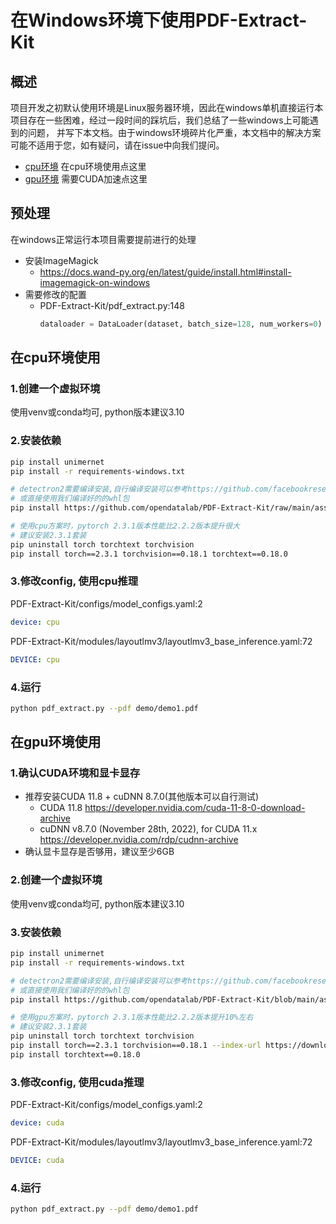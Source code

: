 # 在Windows环境下使用PDF-Extract-Kit

## 概述

项目开发之初默认使用环境是Linux服务器环境，因此在windows单机直接运行本项目存在一些困难，经过一段时间的踩坑后，我们总结了一些windows上可能遇到的问题，
并写下本文档。由于windows环境碎片化严重，本文档中的解决方案可能不适用于您，如有疑问，请在issue中向我们提问。

- [cpu环境](#在cpu环境使用)  在cpu环境使用点这里
- [gpu环境](#在gpu环境使用)  需要CUDA加速点这里

## 预处理

在windows正常运行本项目需要提前进行的处理
- 安装ImageMagick
  - https://docs.wand-py.org/en/latest/guide/install.html#install-imagemagick-on-windows
- 需要修改的配置
  - PDF-Extract-Kit/pdf_extract.py:148 
    ```python
    dataloader = DataLoader(dataset, batch_size=128, num_workers=0)
    ```
    
## 在cpu环境使用

### 1.创建一个虚拟环境

使用venv或conda均可, python版本建议3.10

### 2.安装依赖

```bash
pip install unimernet
pip install -r requirements-windows.txt

# detectron2需要编译安装,自行编译安装可以参考https://github.com/facebookresearch/detectron2/issues/5114
# 或直接使用我们编译好的的whl包
pip install https://github.com/opendatalab/PDF-Extract-Kit/raw/main/assets/whl/detectron2-0.6-cp310-cp310-win_amd64.whl

# 使用cpu方案时，pytorch 2.3.1版本性能比2.2.2版本提升很大
# 建议安装2.3.1套装
pip uninstall torch torchtext torchvision
pip install torch==2.3.1 torchvision==0.18.1 torchtext==0.18.0 
```

### 3.修改config, 使用cpu推理

PDF-Extract-Kit/configs/model_configs.yaml:2
```yaml
device: cpu
```
PDF-Extract-Kit/modules/layoutlmv3/layoutlmv3_base_inference.yaml:72
```yaml
DEVICE: cpu
```

### 4.运行

```bash
python pdf_extract.py --pdf demo/demo1.pdf
```

## 在gpu环境使用

### 1.确认CUDA环境和显卡显存

- 推荐安装CUDA 11.8 + cuDNN 8.7.0(其他版本可以自行测试)
  - CUDA 11.8
  https://developer.nvidia.com/cuda-11-8-0-download-archive
  - cuDNN v8.7.0 (November 28th, 2022), for CUDA 11.x
  https://developer.nvidia.com/rdp/cudnn-archive
- 确认显卡显存是否够用，建议至少6GB


### 2.创建一个虚拟环境

使用venv或conda均可, python版本建议3.10

### 3.安装依赖

```bash
pip install unimernet
pip install -r requirements-windows.txt

# detectron2需要编译安装,自行编译安装可以参考https://github.com/facebookresearch/detectron2/issues/5114
# 或直接使用我们编译好的的whl包
pip install https://github.com/opendatalab/PDF-Extract-Kit/blob/main/assets/whl/detectron2-0.6-cp310-cp310-win_amd64.whl

# 使用gpu方案时，pytorch 2.3.1版本性能比2.2.2版本提升10%左右
# 建议安装2.3.1套装
pip uninstall torch torchtext torchvision
pip install torch==2.3.1 torchvision==0.18.1 --index-url https://download.pytorch.org/whl/cu118
pip install torchtext==0.18.0
```

### 3.修改config, 使用cuda推理

PDF-Extract-Kit/configs/model_configs.yaml:2
```yaml
device: cuda
```
PDF-Extract-Kit/modules/layoutlmv3/layoutlmv3_base_inference.yaml:72
```yaml
DEVICE: cuda
```

### 4.运行

```bash
python pdf_extract.py --pdf demo/demo1.pdf
```

